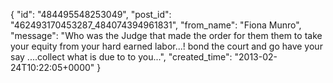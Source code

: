  {
   "id": "484495548253049",
   "post_id": "462493170453287_484074394961831",
   "from_name": "Fiona Munro",
   "message": "Who was the Judge that made the order for them them to take your equity from your hard earned labor...! bond the court and go have your say ....collect what is due to to you...",
   "created_time": "2013-02-24T10:22:05+0000"
 }

